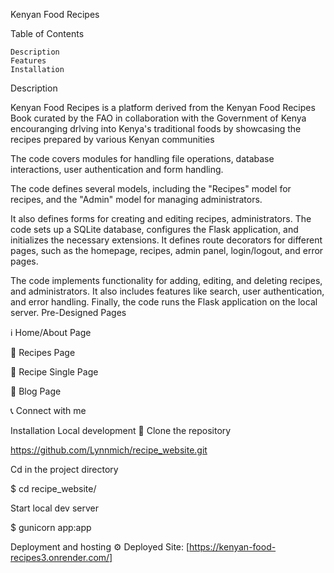 Kenyan Food Recipes

Table of Contents

    Description
    Features
    Installation

Description

Kenyan Food Recipes is a platform derived from the Kenyan Food Recipes Book curated by the FAO in collaboration with the Government of Kenya encouranging drlving into Kenya's traditional foods by showcasing the recipes prepared by various Kenyan communities
 

The code covers modules for handling file operations, database interactions, user authentication and form handling.

The code defines several models, including the "Recipes" model for recipes, and the "Admin" model for managing administrators.

It also defines forms for creating and editing recipes, administrators. The code sets up a SQLite database, configures the Flask application, and initializes the necessary extensions. It defines route decorators for different pages, such as the homepage, recipes, admin panel, login/logout, and error pages.

The code implements functionality for adding, editing, and deleting recipes, and administrators. It also includes features like search, user authentication, and error handling. Finally, the code runs the Flask application on the local server.
Pre-Designed Pages

ℹ️ Home/About Page

📄 Recipes Page

📝 Recipe Single Page

📄 Blog Page

📞 Connect with me


Installation
Local development 🔧
Clone the repository

https://github.com/Lynnmich/recipe_website.git


Cd in the project directory

$ cd recipe_website/

Start local dev server

$ gunicorn app:app


Deployment and hosting ⚙️
Deployed Site: [https://kenyan-food-recipes3.onrender.com/]
